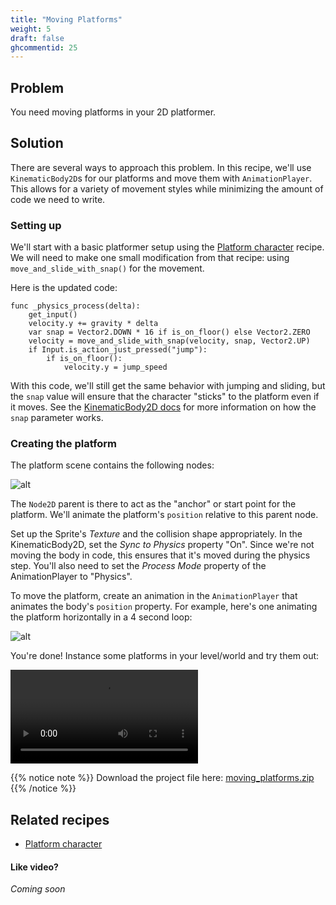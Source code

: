 ```yaml
---
title: "Moving Platforms"
weight: 5
draft: false
ghcommentid: 25
---
```


## Problem

You need moving platforms in your 2D platformer.

## Solution

There are several ways to approach this problem. In this recipe, we'll use `KinematicBody2D`s for our platforms and move them with `AnimationPlayer`. This allows for a variety of movement styles while minimizing the amount of code we need to write.

### Setting up

We'll start with a basic platformer setup using the [Platform character](http://kidscancode.org/godot_recipes/ai/platform_character) recipe. We will need to make one small modification from that recipe: using `move_and_slide_with_snap()` for the movement.

Here is the updated code:

```gdscript
func _physics_process(delta):
    get_input()
    velocity.y += gravity * delta
    var snap = Vector2.DOWN * 16 if is_on_floor() else Vector2.ZERO
    velocity = move_and_slide_with_snap(velocity, snap, Vector2.UP)
    if Input.is_action_just_pressed("jump"):
        if is_on_floor():
            velocity.y = jump_speed
```

With this code, we'll still get the same behavior with jumping and sliding, but the `snap` value will ensure that the character "sticks" to the platform even if it moves. See the [KinematicBody2D docs](https://docs.godotengine.org/en/3.1/classes/class_kinematicbody2d.html#class-kinematicbody2d-method-move-and-slide-with-snap) for more information on how the `snap` parameter works.

### Creating the platform

The platform scene contains the following nodes:

![alt](/godot_recipes/img/moving_plats_01.png)

The `Node2D` parent is there to act as the "anchor" or start point for the platform. We'll animate the platform's `position` relative to this parent node.

Set up the Sprite's *Texture* and the collision shape appropriately. In the KinematicBody2D, set the *Sync to Physics* property "On". Since we're not moving the body in code, this ensures that it's moved during the physics step. You'll also need to set the *Process Mode* property of the AnimationPlayer to "Physics".

To move the platform, create an animation in the `AnimationPlayer` that animates the body's `position` property. For example, here's one animating the platform horizontally in a 4 second loop:

![alt](/godot_recipes/img/moving_plats_02.gif)

You're done! Instance some platforms in your level/world and try them out:

<video controls src="/godot_recipes/img/moving_plats_03.webm"></video>

{{% notice note %}}
Download the project file here: [moving_platforms.zip](/godot_recipes/files/moving_platforms.zip)
{{% /notice %}}

## Related recipes

- [Platform character](http://kidscancode.org/godot_recipes/2d/platform_character)

#### Like video?

*Coming soon*
<!-- {{< youtube C-Sn55e5wnk >}} -->